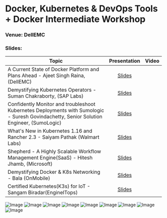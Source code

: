 # Docker, Kubernetes & DevOps Tools + Docker Intermediate Workshop

### Venue: DellEMC

### Slides:


| Topic        | Presentation          | Video  | 
| ------------- |:-------------:| -----:| 
| A Current State of Docker Platform and Plans Ahead - Ajeet Singh Raina, (DellEMC)| [Slides](https://www.slideshare.net/ajeetraina/current-state-of-docker-platform-nov-2019) |  | 
| Demystifying Kubernetes Operators - Suman Chakraborty, (SAP Labs) | [Slides]() |  | 
| Confidently Monitor and troubleshoot Kubernetes Deployments with Sumologic - Suresh Govindachetty, Senior Solution Engineer, (SumoLogic) | [Slides]() |  |
| What's New in Kubernetes 1.16 and Rancher 2.3  - Saiyam Pathak (Walmart Labs)| [Slides](https://www.slideshare.net/saiyampathak1/kubernetes-116-and-rancher-23-enhancements) |  | 
| Shepherd - A Highly Scalable Workflow Management Engine(SaaS) - Hitesh Jhamb, (Microsoft) | [Slides]() |  | 
| Demystifying Docker & K8s Networking - Bala (OnMobile)| [Slides](https://www.slideshare.net/BalasundaramNataraja/demystfying-containernetworking/BalasundaramNataraja/demystfying-containernetworking) |  | 
| Certified Kubernetes(K3s) for IoT - Sangam Biradar(EngineITops)| [Slides](https://www.slideshare.net/sangambiradar370/rabncher-meetup-india-lightweight-kubernetes-development-with-k3s-k3os-and-oketo) |  | 


![Image](https://github.com/collabnix/dockerbangalore/blob/master/slides/23rd-Nov-2019-Docker-k8s-monitoring-Dell-Meetup/IMG-20191123-WA0028.jpg)
![Image](https://github.com/collabnix/dockerbangalore/blob/master/slides/23rd-Nov-2019-Docker-k8s-monitoring-Dell-Meetup/IMG-20191123-WA0029.jpg)
![Image](https://github.com/collabnix/dockerbangalore/blob/master/slides/23rd-Nov-2019-Docker-k8s-monitoring-Dell-Meetup/IMG-20191123-WA0032.jpg)
![Image](https://github.com/collabnix/dockerbangalore/blob/master/slides/23rd-Nov-2019-Docker-k8s-monitoring-Dell-Meetup/IMG-20191124-WA0007.jpg)
![Image](https://github.com/collabnix/dockerbangalore/blob/master/slides/23rd-Nov-2019-Docker-k8s-monitoring-Dell-Meetup/IMG-20191123-092601.jpg)
![Image](https://github.com/collabnix/dockerbangalore/blob/master/slides/23rd-Nov-2019-Docker-k8s-monitoring-Dell-Meetup/IMG-20191123-111600.jpg)
![Image](https://github.com/collabnix/dockerbangalore/blob/master/slides/23rd-Nov-2019-Docker-k8s-monitoring-Dell-Meetup/IMG-20191123-114835.jpg)
![Image](https://github.com/collabnix/dockerbangalore/blob/master/slides/23rd-Nov-2019-Docker-k8s-monitoring-Dell-Meetup/IMG-20191123-115919.jpg)
![Image](https://github.com/collabnix/dockerbangalore/blob/master/slides/23rd-Nov-2019-Docker-k8s-monitoring-Dell-Meetup/IMG-20191123-121246.jpg)
